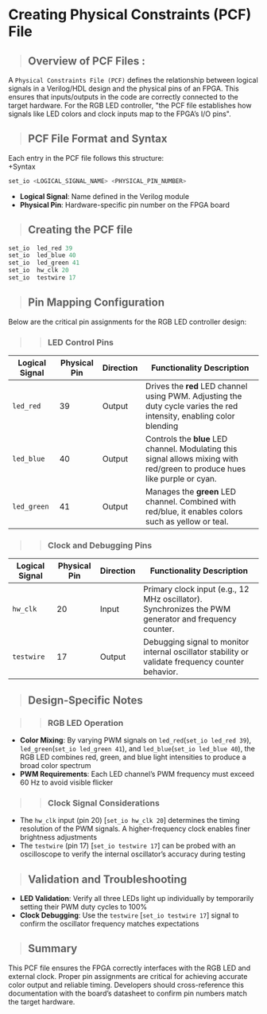 # Creating Physical Constraints (PCF) File  


> ## **Overview of PCF Files** :
A `Physical Constraints File (PCF)` defines the relationship between logical signals in a Verilog/HDL design and the physical pins of an FPGA. This ensures that inputs/outputs in the code are correctly connected to the target hardware. For the RGB LED controller, "the PCF file establishes how signals like LED colors and clock inputs map to the FPGA’s I/O pins".  


> ## **PCF File Format and Syntax**  
Each entry in the PCF file follows this structure:  
+Syntax
```verilog
set_io <LOGICAL_SIGNAL_NAME> <PHYSICAL_PIN_NUMBER>  
```  
+ **Logical Signal**: Name defined in the Verilog module  
+ **Physical Pin**: Hardware-specific pin number on the FPGA board 

> ## **Creating the PCF file**
```verilog
set_io  led_red	39
set_io  led_blue 40
set_io  led_green 41
set_io  hw_clk 20
set_io  testwire 17
```

> ## **Pin Mapping Configuration**  
Below are the critical pin assignments for the RGB LED controller design:  

>> ### **LED Control Pins**  
| Logical Signal | Physical Pin | Direction | Functionality Description |  
|----------------|--------------|-----------|----------------------------|  
| `led_red`      | 39           | Output    | Drives the **red** LED channel using PWM. Adjusting the duty cycle varies the red intensity, enabling color blending |  
| `led_blue`     | 40           | Output    | Controls the **blue** LED channel. Modulating this signal allows mixing with red/green to produce hues like purple or cyan. |  
| `led_green`    | 41           | Output    | Manages the **green** LED channel. Combined with red/blue, it enables colors such as yellow or teal. |  

>> ### **Clock and Debugging Pins**  
| Logical Signal | Physical Pin | Direction | Functionality Description |  
|----------------|--------------|-----------|----------------------------|  
| `hw_clk`       | 20           | Input     | Primary clock input (e.g., 12 MHz oscillator). Synchronizes the PWM generator and frequency counter. |  
| `testwire`     | 17           | Output    | Debugging signal to monitor internal oscillator stability or validate frequency counter behavior. |  


> ## **Design-Specific Notes**  

>> ### **RGB LED Operation**  
+ **Color Mixing**: By varying PWM signals on `led_red`(`set_io led_red 39`), `led_green`(`set_io led_green 41`), and `led_blue`(`set_io led_blue 40`), the RGB LED combines red, green, and blue light intensities to produce a broad color spectrum  
+ **PWM Requirements**: Each LED channel’s PWM frequency must exceed 60 Hz to avoid visible flicker  

>> ### **Clock Signal Considerations**  
+ The `hw_clk` input (pin 20) [`set_io hw_clk 20`] determines the timing resolution of the PWM signals. A higher-frequency clock enables finer brightness adjustments  
+ The `testwire` (pin 17) [`set_io testwire 17`] can be probed with an oscilloscope to verify the internal oscillator’s accuracy during testing  


> ## **Validation and Troubleshooting**  
+ **LED Validation**: Verify all three LEDs light up individually by temporarily setting their PWM duty cycles to 100%  
+ **Clock Debugging**: Use the `testwire` [`set_io testwire 17`] signal to confirm the oscillator frequency matches expectations  


>## **Summary**  
This PCF file ensures the FPGA correctly interfaces with the RGB LED and external clock. Proper pin assignments are critical for achieving accurate color output and reliable timing. Developers should cross-reference this documentation with the board’s datasheet to confirm pin numbers match the target hardware.  

